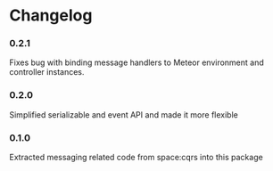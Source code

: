 Changelog
=========

### 0.2.1
Fixes bug with binding message handlers to Meteor environment and controller
instances.

### 0.2.0
Simplified serializable and event API and made it more flexible

### 0.1.0
Extracted messaging related code from space:cqrs into this package
